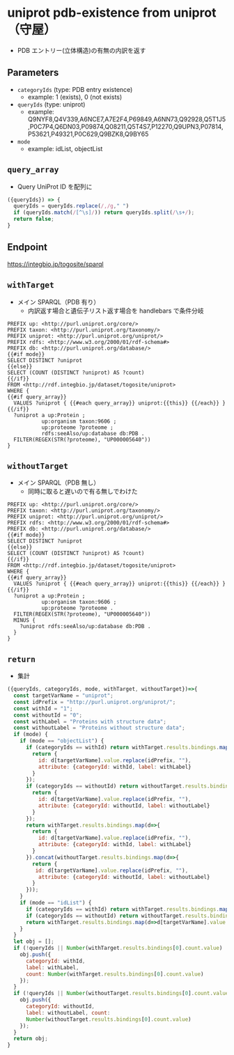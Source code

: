 # uniprot pdb-existence from uniprot（守屋）

- PDB エントリー(立体構造)の有無の内訳を返す

## Parameters

* `categoryIds` (type: PDB entry existence)
  * example: 1 (exists), 0 (not exists)
* `queryIds` (type: uniprot)
  * example: Q9NYF8,Q4V339,A6NCE7,A7E2F4,P69849,A6NN73,Q92928,Q5T1J5,P0C7P4,Q6DN03,P09874,Q08211,Q5T4S7,P12270,Q9UPN3,P07814,P53621,P49321,P0C629,Q9BZK8,Q9BY65
* `mode`
  * example: idList, objectList

## `query_array`
- Query UniProt ID を配列に
```javascript
({queryIds}) => {
  queryIds = queryIds.replace(/,/g," ")
  if (queryIds.match(/[^\s]/)) return queryIds.split(/\s+/);
  return false;
}
```

## Endpoint
https://integbio.jp/togosite/sparql

## `withTarget`
- メイン SPARQL（PDB 有り）
  - 内訳返す場合と遺伝子リスト返す場合を handlebars で条件分岐
```sparql
PREFIX up: <http://purl.uniprot.org/core/>
PREFIX taxon: <http://purl.uniprot.org/taxonomy/>
PREFIX uniprot: <http://purl.uniprot.org/uniprot/>
PREFIX rdfs: <http://www.w3.org/2000/01/rdf-schema#>
PREFIX db: <http://purl.uniprot.org/database/>
{{#if mode}}
SELECT DISTINCT ?uniprot
{{else}}
SELECT (COUNT (DISTINCT ?uniprot) AS ?count)
{{/if}}
FROM <http://rdf.integbio.jp/dataset/togosite/uniprot>
WHERE {
{{#if query_array}}
  VALUES ?uniprot { {{#each query_array}} uniprot:{{this}} {{/each}} }
{{/if}}
  ?uniprot a up:Protein ;
           up:organism taxon:9606 ;
           up:proteome ?proteome ;
           rdfs:seeAlso/up:database db:PDB .
  FILTER(REGEX(STR(?proteome), "UP000005640"))
}
```

## `withoutTarget`
- メイン SPARQL（PDB 無し）
  - 同時に取ると遅いので有る無しでわけた

```sparql
PREFIX up: <http://purl.uniprot.org/core/>
PREFIX taxon: <http://purl.uniprot.org/taxonomy/>
PREFIX uniprot: <http://purl.uniprot.org/uniprot/>
PREFIX rdfs: <http://www.w3.org/2000/01/rdf-schema#>
PREFIX db: <http://purl.uniprot.org/database/>
{{#if mode}}
SELECT DISTINCT ?uniprot
{{else}}
SELECT (COUNT (DISTINCT ?uniprot) AS ?count)
{{/if}}
FROM <http://rdf.integbio.jp/dataset/togosite/uniprot>
WHERE {
{{#if query_array}}
  VALUES ?uniprot { {{#each query_array}} uniprot:{{this}} {{/each}} }
{{/if}}
  ?uniprot a up:Protein ;
           up:organism taxon:9606 ;
           up:proteome ?proteome .
  FILTER(REGEX(STR(?proteome), "UP000005640"))
  MINUS {
    ?uniprot rdfs:seeAlso/up:database db:PDB . 
  }
}
```

## `return`
- 集計

```javascript
({queryIds, categoryIds, mode, withTarget, withoutTarget})=>{
  const targetVarName = "uniprot";
  const idPrefix = "http://purl.uniprot.org/uniprot/";
  const withId = "1";
  const withoutId = "0";
  const withLabel = "Proteins with structure data";
  const withoutLabel = "Proteins without structure data";
  if (mode) {
    if (mode == "objectList") {
      if (categoryIds == withId) return withTarget.results.bindings.map(d=>{
        return {
          id: d[targetVarName].value.replace(idPrefix, ""),
          attribute: {categoryId: withId, label: withLabel}
        }
      });
      if (categoryIds == withoutId) return withoutTarget.results.bindings.map(d=>{
        return {
          id: d[targetVarName].value.replace(idPrefix, ""),
          attribute: {categoryId: withoutId, label: withoutLabel}
        }
      });
      return withTarget.results.bindings.map(d=>{
        return {
          id: d[targetVarName].value.replace(idPrefix, ""),
          attribute: {categoryId: withId, label: withLabel}
        }
      }).concat(withoutTarget.results.bindings.map(d=>{
        return {
         id: d[targetVarName].value.replace(idPrefix, ""),
          attribute: {categoryId: withoutId, label: withoutLabel}
        }
      }));
    }
    if (mode == "idList") {
      if (categoryIds == withId) return withTarget.results.bindings.map(d=>d[targetVarName].value.replace(idPrefix, ""));
      if (categoryIds == withoutId) return withoutTarget.results.bindings.map(d=>d[targetVarName].value.replace(idPrefix, ""));
      return withTarget.results.bindings.map(d=>d[targetVarName].value.replace(idPrefix, "")).concat(withoutTarget.results.bindings.map(d=>d[targetVarName].value.replace(idPrefix, "")));  
    }
  }
  let obj = [];
  if (!queryIds || Number(withTarget.results.bindings[0].count.value) != 0) {
    obj.push({
      categoryId: withId, 
      label: withLabel, 
      count: Number(withTarget.results.bindings[0].count.value)
    });
  }
  if (!queryIds || Number(withoutTarget.results.bindings[0].count.value) != 0) {
    obj.push({
      categoryId: withoutId, 
      label: withoutLabel, count: 
      Number(withoutTarget.results.bindings[0].count.value)
    });
  }
  return obj;
}
```